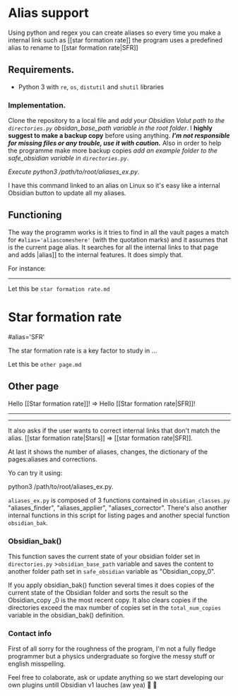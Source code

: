 # Alias support

Using python and regex you can create aliases so every time you make a internal link such as [[star formation rate]] the program uses a predefined alias to rename to [[star formation rate|SFR]]

## Requirements.

- Python 3 with `re`, `os`, `distutil` and `shutil` libraries

### Implementation.

Clone the repository to a local file and *add your Obsidian Valut path to the `directories.py` obsidan_base_path variable in the root folder*. I **highly suggest to make a backup copy** before using anything. ***I'm not responsible for missing files or any trouble, use it with caution.*** Also in order to help the programme make more backup copies *add an example folder to the safe_obsidian variable in `directories.py`*. 

*Execute python3 /path/to/root/aliases_ex.py*.

I have this command linked to an alias on Linux so it's easy like a internal Obsidian button to update all my aliases.

## Functioning

The way the programm works is it tries to find in all the vault pages a match for `#alias='aliascomeshere'` (with the quotation marks) and it assumes that is the current page alias. It searches for all the internal links to that page and adds |alias]] to the internal features. It does simply that.

For instance:

---

Let this be `star formation rate.md`

# Star formation rate

#alias='SFR'

The star formation rate is a key factor to study in ...



Let this be `other page.md`

## Other page

Hello [[Star formation rate]]! => Hello [[Star formation rate|SFR]]!

---

---

It also asks if the user wants to correct internal links that don't match the alias. [[star formation rate|Stars]] => [[star formation rate|SFR]].

At last it shows the number of aliases, changes, the dictionary of the pages:aliases and corrections.

Yo can try it using:

python3 /path/to/root/aliases_ex.py.

`aliases_ex.py` is composed of 3 functions contained in `obsidian_classes.py` "aliases_finder", "aliases_applier", "aliases_corrector". There's also another internal functions in this script for listing pages and another special function `obsidian_bak`. 

### Obsidian_bak()

This function saves the current state of your obsidian folder set in `directories.py` >`obsidian_base_path` variable and saves the content to another folder path set in `safe_obsidian` variable as "Obsidian_copy_0".

If you apply obsidian_bak() function several times it does copies of the current state of the Obsidian folder and sorts the result so the Obsidian_copy _0 is the most recent copy. It also clears copies if the directories exceed the max number of copies set in the `total_num_copies` variable in the obsidian_bak() definition.

### Contact info

First of all sorry for the roughness of the program, I'm not a fully fledge programmer but a physics undergraduate so forgive the messy stuff or english misspelling.

Feel free to colaborate, ask or update anything so we start developing our own plugins untill Obsidian v1 lauches (aw yea) :clap: :dancer:
